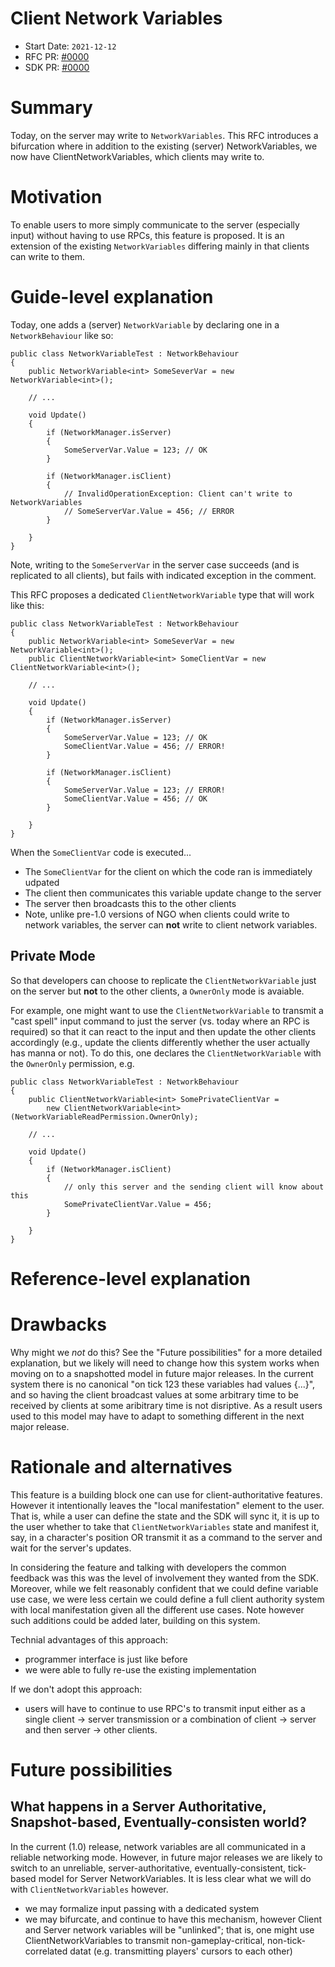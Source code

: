 # Client Network Variables
[feature]: #feature

- Start Date: `2021-12-12`
- RFC PR: [#0000](https://github.com/Unity-Technologies/com.unity.multiplayer.rfcs/pull/0000)
- SDK PR: [#0000](https://github.com/Unity-Technologies/com.unity.multiplayer.mlapi/pull/0000)

# Summary
[summary]: #summary

Today, on the server may write to `NetworkVariables`.  This RFC introduces a bifurcation where in addition to the existing (server) NetworkVariables, we now have ClientNetworkVariables, which clients may write to.

# Motivation
[motivation]: #motivation

To enable users to more simply communicate to the server (especially input) without having to use RPCs, this feature is proposed.  It is an extension of the existing `NetworkVariables` differing mainly in that clients can write to them.

# Guide-level explanation
[guide-level-explanation]: #guide-level-explanation

Today, one adds a (server) `NetworkVariable` by declaring one in a `NetworkBehaviour` like so:

```
public class NetworkVariableTest : NetworkBehaviour
{
    public NetworkVariable<int> SomeSeverVar = new NetworkVariable<int>();

    // ...

    void Update()
    {
        if (NetworkManager.isServer)
        {
            SomeServerVar.Value = 123; // OK
        }

        if (NetworkManager.isClient)
        {
            // InvalidOperationException: Client can't write to NetworkVariables
            // SomeServerVar.Value = 456; // ERROR
        }

    }
}
```

Note, writing to the `SomeServerVar` in the server case succeeds (and is replicated to all clients), but fails with indicated exception in the comment.

This RFC proposes a dedicated `ClientNetworkVariable` type that will work like this:

```
public class NetworkVariableTest : NetworkBehaviour
{
    public NetworkVariable<int> SomeSeverVar = new NetworkVariable<int>();
    public ClientNetworkVariable<int> SomeClientVar = new ClientNetworkVariable<int>();

    // ...

    void Update()
    {
        if (NetworkManager.isServer)
        {
            SomeServerVar.Value = 123; // OK
            SomeClientVar.Value = 456; // ERROR!
        }

        if (NetworkManager.isClient)
        {
            SomeServerVar.Value = 123; // ERROR!
            SomeClientVar.Value = 456; // OK
        }

    }
}
```

When the `SomeClientVar` code is executed...
- The `SomeClientVar` for the client on which the code ran is immediately udpated
- The client then communicates this variable update change to the server
- The server then broadcasts this to the other clients
- Note, unlike pre-1.0 versions of NGO when clients could write to network variables, the server can **not** write to client network variables.

## Private Mode

So that developers can choose to replicate the `ClientNetworkVariable` just on the server but **not** to the other clients, a `OwnerOnly` mode is avaiable.

For example, one might want to use the `ClientNetworkVariable` to transmit a "cast spell" input command to just the server (vs. today where an RPC is required) so that it can react to the input and then update the other clients accordingly (e.g., update the clients differently whether the user actually has manna or not).  To do this, one declares the `ClientNetworkVariable` with the `OwnerOnly` permission, e.g.


```
public class NetworkVariableTest : NetworkBehaviour
{
    public ClientNetworkVariable<int> SomePrivateClientVar = 
        new ClientNetworkVariable<int>(NetworkVariableReadPermission.OwnerOnly);

    // ...

    void Update()
    {
        if (NetworkManager.isClient)
        {
            // only this server and the sending client will know about this
            SomePrivateClientVar.Value = 456; 
        }

    }
}
```

# Reference-level explanation
[reference-level-explanation]: #reference-level-explanation


# Drawbacks
[drawbacks]: #drawbacks

Why might we *not* do this?
See the "Future possibilities" for a more detailed explanation, but we likely will need to change how this system works when moving on to a snapshotted model in future major releases.  In the current system there is no canonical "on tick 123 these variables had values {...}", and so having the client broadcast values at some arbitrary time to be received by clients at some aribitrary time is not disriptive.  As a result users used to this model may have to adapt to something different in the next major release.

# Rationale and alternatives
[rationale-and-alternatives]: #rationale-and-alternatives

This feature is a building block one can use for client-authoritative features.  However it intentionally leaves the "local manifestation" element to the user.  That is, while a user can define the state and the SDK will sync it, it is up to the user whether to take that `ClientNetworkVariables` state and manifest it, say, in a character's position OR transmit it as a command to the server and wait for the server's updates.

In considering the feature and talking with developers the common feedback was this was the level of involvement they wanted from the SDK.  Moreover, while we felt reasonably confident that we could define variable use case, we were less certain we could define a full client authority system with local manifestation given all the different use cases.  Note however such additions could be added later, building on this system. 

Technial advantages of this approach:
- programmer interface is just like before
- we were able to fully re-use the existing implementation 

If we don't adopt this approach:
- users will have to continue to use RPC's to transmit input either as a single client -> server transmission or a combination of client -> server and then server -> other clients.

# Future possibilities
[future-possibilities]: #future-possibilities

## What happens in a Server Authoritative, Snapshot-based, Eventually-consisten world?
In the current (1.0) release, network variables are all communicated in a reliable networking mode.  However, in future major releases we are likely to switch to an unreliable, server-authoritative, eventually-consistent, tick-based model for Server NetworkVariables.  It is less clear what we will do with `ClientNetworkVariables` however. 

- we may formalize input passing with a dedicated system
- we may bifurcate, and continue to have this mechanism, however Client and Server network variables will be "unlinked"; that is, one might use ClientNetworkVariables to transmit non-gameplay-critical, non-tick-correlated datat (e.g. transmitting players' cursors to each other)

